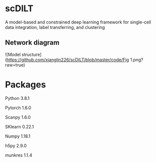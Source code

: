 # scDILT  
A model-based and constrained deep learning framework for single-cell data integration, label transferring, and clustering

## <a name="diagram"></a>Network diagram
![Model structure](https://github.com/xianglin226/scDILT/blob/master/code/Fig 1.png?raw=true)  

# Packages
Python 3.8.1

Pytorch 1.6.0

Scanpy 1.6.0

SKlearn 0.22.1

Numpy 1.18.1

h5py 2.9.0

munkres 1.1.4  
